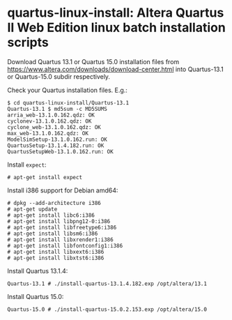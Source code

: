 quartus-linux-install: Altera Quartus II Web Edition linux batch installation scripts
=====================================================================================

Download Quartus 13.1 or Quartus 15.0 installation files
from https://www.altera.com/downloads/download-center.html
into Quartus-13.1 or Quartus-15.0 subdir respectively.

Check your Quartus installation files. E.g.:

    $ cd quartus-linux-install/Quartus-13.1
    Quartus-13.1 $ md5sum -c MD5SUMS
    arria_web-13.1.0.162.qdz: OK
    cyclonev-13.1.0.162.qdz: OK
    cyclone_web-13.1.0.162.qdz: OK
    max_web-13.1.0.162.qdz: OK
    ModelSimSetup-13.1.0.162.run: OK
    QuartusSetup-13.1.4.182.run: OK
    QuartusSetupWeb-13.1.0.162.run: OK

Install ```expect```:

    # apt-get install expect


Install i386 support for Debian amd64:

    # dpkg --add-architecture i386
    # apt-get update
    # apt-get install libc6:i386
    # apt-get install libpng12-0:i386
    # apt-get install libfreetype6:i386
    # apt-get install libsm6:i386
    # apt-get install libxrender1:i386
    # apt-get install libfontconfig1:i386
    # apt-get install libxext6:i386
    # apt-get install libxtst6:i386


Install Quartus 13.1.4:

    Quartus-13.1 # ./install-quartus-13.1.4.182.exp /opt/altera/13.1

Install Quartus 15.0:

    Quartus-15.0 # ./install-quartus-15.0.2.153.exp /opt/altera/15.0
